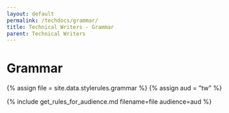 ```yaml
---
layout: default
permalink: /techdocs/grammar/
title: Technical Writers - Grammar
parent: Technical Writers
---
```

# Grammar
{% assign file = site.data.stylerules.grammar %}
{% assign aud = "tw" %}

{% include get_rules_for_audience.md filename=file audience=aud %}